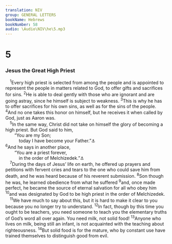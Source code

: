 ```yaml
---
translation: NIV
group: GENERAL LETTERS
bookName: Hebrews 
bookNumber: 58
audio: \Audio\NIV\he\5.mp3
---
```


<div class="title"><h1>5</h1><h3>Jesus the Great High Priest </h3></div>
<span class="verse he_5_1"> <sup>1</sup>Every high priest is selected from among the people and is appointed to represent the people in matters related to God, to offer gifts and sacrifices for sins. </span>
<span class="verse he_5_2"><sup>2</sup>He is able to deal gently with those who are ignorant and are going astray, since he himself is subject to weakness. </span>
<span class="verse he_5_3"><sup>3</sup>This is why he has to offer sacrifices for his own sins, as well as for the sins of the people. </span>
<span class="verse he_5_4"><sup>4</sup>And no one takes this honor on himself, but he receives it when called by God, just as Aaron was. <br/></span>
<span class="verse he_5_5"> <sup>5</sup>In the same way, Christ did not take on himself the glory of becoming a high priest. But God said to him, <br/>  “You are my Son; <br/>   today I have become your Father.”<a data-toggle="tooltip" data-placement="bottom" title="Psalm 2:7">⚓</a><br/></span>
<span class="verse he_5_6"><sup>6</sup>And he says in another place, <br/>  “You are a priest forever, <br/>   in the order of Melchizedek.”<a data-toggle="tooltip" data-placement="bottom" title="Psalm 110:4">⚓</a><br/></span>
<span class="verse he_5_7"> <sup>7</sup>During the days of Jesus’ life on earth, he offered up prayers and petitions with fervent cries and tears to the one who could save him from death, and he was heard because of his reverent submission. </span>
<span class="verse he_5_8"><sup>8</sup>Son though he was, he learned obedience from what he suffered </span>
<span class="verse he_5_9"><sup>9</sup>and, once made perfect, he became the source of eternal salvation for all who obey him </span>
<span class="verse he_5_10"><sup>10</sup>and was designated by God to be high priest in the order of Melchizedek. <br/></span>
<span class="verse he_5_11"> <sup>11</sup>We have much to say about this, but it is hard to make it clear to you because you no longer try to understand. </span>
<span class="verse he_5_12"><sup>12</sup>In fact, though by this time you ought to be teachers, you need someone to teach you the elementary truths of God’s word all over again. You need milk, not solid food! </span>
<span class="verse he_5_13"><sup>13</sup>Anyone who lives on milk, being still an infant, is not acquainted with the teaching about righteousness. </span>
<span class="verse he_5_14"><sup>14</sup>But solid food is for the mature, who by constant use have trained themselves to distinguish good from evil. <br/></span>
